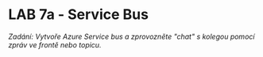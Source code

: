 # LAB 7a - Service Bus

_Zadání: Vytvoře Azure Service bus a zprovozněte "chat" s kolegou pomocí zpráv ve frontě nebo topicu._
